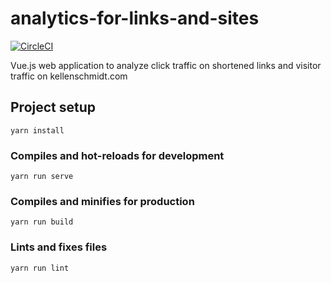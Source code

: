 # analytics-for-links-and-sites

[![CircleCI](https://circleci.com/gh/kellenschmidt/analytics-for-links-and-sites.svg?style=svg)](https://circleci.com/gh/kellenschmidt/analytics-for-links-and-sites)

Vue.js web application to analyze click traffic on shortened links and visitor traffic on kellenschmidt.com

## Project setup
```
yarn install
```

### Compiles and hot-reloads for development
```
yarn run serve
```

### Compiles and minifies for production
```
yarn run build
```

### Lints and fixes files
```
yarn run lint
```
